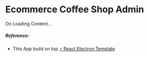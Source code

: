 # Ecommerce Coffee Shop Admin

On Loading Content...

##### Reference:

- This App build on top [ ⚡️ React Electron Template ](https://github.com/reZach/secure-electron-template)
